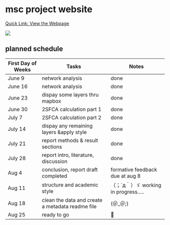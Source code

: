 # msc project website

[Quick Link: View the Webpage](https://msufleming.github.io/msc/index.html)

![](https://media4.giphy.com/media/v1.Y2lkPTc5MGI3NjExeGk5bGE2dHZxZ2piYWh0N2RhdnE3dm9yMGNwY3hhcDUzcXgxOHFhZyZlcD12MV9pbnRlcm5hbF9naWZfYnlfaWQmY3Q9Zw/bEs40jYsdQjmM/giphy.gif)

## planned schedule
| First Day of Weeks |   Tasks   |       Notes      |
|--------------------|-----------|------------------|
| June 9  | network analysis | done|
| June 16  | network analysis |done|
| June 23 | dispay some layers thru mapbox |done|
|  June 30  | 2SFCA calculation part 1 |done|
| July 7 | 2SFCA calculation part 2  |done|
|  July 14  |dispay any remaining layers &apply style |done|
| July 21| report methods & result sections |done|
| July 28| report intro, literature, discussion |done|
| Aug 4| conclusion, report draft completed|formative feedback due at aug 8|
| Aug 11|structure and academic style| （；´д｀）ゞ working in progress.....
| Aug 18| clean the data and create a metadata readme file| (＠_＠;)
| Aug 25|ready to go|🤞
